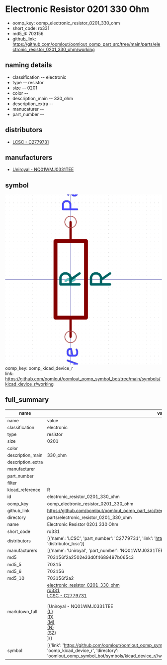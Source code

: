 # Electronic Resistor 0201 330 Ohm

  
* oomp_key: oomp_electronic_resistor_0201_330_ohm 
* short_code: ro331
* md5_6: 703156  
* github_link: https://github.com/oomlout/oomlout_oomp_part_src/tree/main/parts/electronic_resistor_0201_330_ohm/working  
## naming details
* classification -- electronic
* type -- resistor
* size -- 0201
* color -- 
* description_main -- 330_ohm
* description_extra -- 
* manucaturer -- 
* part_number -- 

## distributors
* [LCSC - C2779731](https://lcsc.com/product-detail/C2779731.html)  

## manufacturers
* [Uniroyal - NQ01WMJ0331TEE]()  

## symbol

![](symbol/0/working/working_600.png)  
oomp_key: oomp_kicad_device_r  
link: https://github.com/oomlout/oomlout_oomp_symbol_bot/tree/main/symbols/kicad_device_r/working  


## full_summary
| name | value | 
| --- | --- | 
| name | value | 
| classification | electronic | 
| type | resistor | 
| size | 0201 | 
| color |  | 
| description_main | 330_ohm | 
| description_extra |  | 
| manufacturer |  | 
| part_number |  | 
| filter |  | 
| kicad_reference | R | 
| id | electronic_resistor_0201_330_ohm | 
| oomp_key | oomp_electronic_resistor_0201_330_ohm | 
| github_link | https://github.com/oomlout/oomlout_oomp_part_src/tree/main/parts/electronic_resistor_0201_330_ohm/working | 
| directory | parts/electronic_resistor_0201_330_ohm | 
| name | Electronic Resistor 0201 330 Ohm | 
| short_code | ro331 | 
| distributors | [{'name': 'LCSC', 'part_number': 'C2779731', 'link': 'https://lcsc.com/product-detail/C2779731.html', 'id': 'distributor_lcsc'}] | 
| manufacturers | [{'name': 'Uniroyal', 'part_number': 'NQ01WMJ0331TEE', 'link': '', 'id': 'manufacturer_uniroyal'}] | 
| md5 | 703156f2a2502e33d0f4689497b065c3 | 
| md5_5 | 70315 | 
| md5_6 | 703156 | 
| md5_10 | 703156f2a2 | 
| markdown_full | [electronic_resistor_0201_330_ohm](https://github.com/oomlout/oomlout_oomp_part_src/tree/main/parts/electronic_resistor_0201_330_ohm/working)<br>[ro331](https://github.com/oomlout/oomlout_oomp_part_src/tree/main/parts/electronic_resistor_0201_330_ohm/working)<br>[LCSC - C2779731<br>](https://lcsc.com/product-detail/C2779731.html)<br>[Uniroyal - NQ01WMJ0331TEE<br>[(L)<br>](https://www.lcsc.com/search?q=NQ01WMJ0331TEE)[(D)<br>](https://www.digikey.com/en/products?,keywords=NQ01WMJ0331TEE)[(M)<br>](https://www.mouser.com/Search/Refine?Keyword=NQ01WMJ0331TEE)[(N)<br>](https://www.newark.com/search?st=NQ01WMJ0331TEE)[(SZ)<br>](https://so.szlcsc.com/global.html?k=NQ01WMJ0331TEE)]() | 
| symbol | [{'link': 'https://github.com/oomlout/oomlout_oomp_symbol_bot/tree/main/symbols/kicad_device_r', 'oomp_key': 'oomp_kicad_device_r', 'directory': 'oomlout_oomp_symbol_bot/symbols/kicad_device_r//working/working.kicad_sym'}] | 
